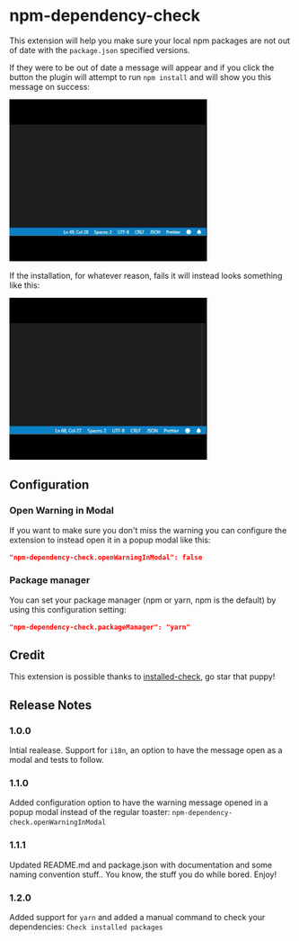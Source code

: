 # npm-dependency-check

This extension will help you make sure your local npm packages are not out of date with the `package.json` specified versions.

If they were to be out of date a message will appear and if you click the button the plugin will attempt to run `npm install` and will show you this message on success:

![npm install successful](docs/npm-install-success.gif)

If the installation, for whatever reason, fails it will instead looks something like this:

![npm packages out of date](docs/npm-install-fail.gif)

## Configuration

### Open Warning in Modal

If you want to make sure you don't miss the warning you can configure the extension to instead open it in a popup modal like this:

```json
"npm-dependency-check.openWarningInModal": false
```

### Package manager 

You can set your package manager (npm or yarn, npm is the default) by using this configuration setting:

```json
"npm-dependency-check.packageManager": "yarn"
```

## Credit

This extension is possible thanks to [installed-check](https://github.com/voxpelli/node-installed-check), go star that puppy!

## Release Notes

### 1.0.0

Intial realease. Support for `i18n`, an option to have the message open as a modal and tests to follow.

### 1.1.0

Added configuration option to have the warning message opened in a popup modal instead of the regular toaster: `npm-dependency-check.openWarningInModal`

### 1.1.1

Updated README.md and package.json with documentation and some naming convention stuff.. You know, the stuff you do while bored. Enjoy!

### 1.2.0

Added support for `yarn` and added a manual command to check your dependencies: `Check installed packages`
